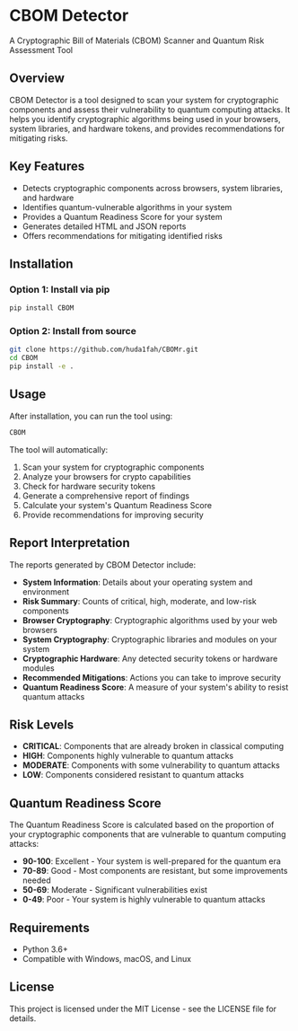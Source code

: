 # CBOM Detector

A Cryptographic Bill of Materials (CBOM) Scanner and Quantum Risk Assessment Tool

## Overview

CBOM Detector is a tool designed to scan your system for cryptographic components and assess their vulnerability to quantum computing attacks. It helps you identify cryptographic algorithms being used in your browsers, system libraries, and hardware tokens, and provides recommendations for mitigating risks.

## Key Features

- Detects cryptographic components across browsers, system libraries, and hardware
- Identifies quantum-vulnerable algorithms in your system
- Provides a Quantum Readiness Score for your system
- Generates detailed HTML and JSON reports
- Offers recommendations for mitigating identified risks

## Installation

### Option 1: Install via pip

```bash
pip install CBOM
```

### Option 2: Install from source

```bash
git clone https://github.com/huda1fah/CBOMr.git
cd CBOM
pip install -e .
```

## Usage

After installation, you can run the tool using:

```bash
CBOM
```

The tool will automatically:
1. Scan your system for cryptographic components
2. Analyze your browsers for crypto capabilities
3. Check for hardware security tokens
4. Generate a comprehensive report of findings
5. Calculate your system's Quantum Readiness Score
6. Provide recommendations for improving security

## Report Interpretation

The reports generated by CBOM Detector include:

- **System Information**: Details about your operating system and environment
- **Risk Summary**: Counts of critical, high, moderate, and low-risk components
- **Browser Cryptography**: Cryptographic algorithms used by your web browsers
- **System Cryptography**: Cryptographic libraries and modules on your system
- **Cryptographic Hardware**: Any detected security tokens or hardware modules
- **Recommended Mitigations**: Actions you can take to improve security
- **Quantum Readiness Score**: A measure of your system's ability to resist quantum attacks

## Risk Levels

- **CRITICAL**: Components that are already broken in classical computing
- **HIGH**: Components highly vulnerable to quantum attacks
- **MODERATE**: Components with some vulnerability to quantum attacks
- **LOW**: Components considered resistant to quantum attacks

## Quantum Readiness Score

The Quantum Readiness Score is calculated based on the proportion of your cryptographic components that are vulnerable to quantum computing attacks:

- **90-100**: Excellent - Your system is well-prepared for the quantum era
- **70-89**: Good - Most components are resistant, but some improvements needed
- **50-69**: Moderate - Significant vulnerabilities exist
- **0-49**: Poor - Your system is highly vulnerable to quantum attacks

## Requirements

- Python 3.6+
- Compatible with Windows, macOS, and Linux

## License

This project is licensed under the MIT License - see the LICENSE file for details.
